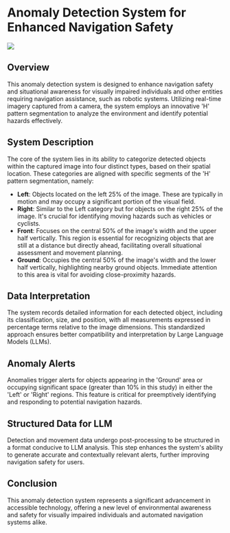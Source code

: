 
# Anomaly Detection System for Enhanced Navigation Safety

![](https://github.com/JiayouQin/H_segmentation/blob/main/pictures/H_segmentation.jpeg?raw=true)
## Overview
This anomaly detection system is designed to enhance navigation safety and situational awareness for visually impaired individuals and other entities requiring navigation assistance, such as robotic systems. Utilizing real-time imagery captured from a camera, the system employs an innovative 'H' pattern segmentation to analyze the environment and identify potential hazards effectively.

## System Description
The core of the system lies in its ability to categorize detected objects within the captured image into four distinct types, based on their spatial location. These categories are aligned with specific segments of the 'H' pattern segmentation, namely:

- **Left**: Objects located on the left 25% of the image. These are typically in motion and may occupy a significant portion of the visual field.
- **Right**: Similar to the Left category but for objects on the right 25% of the image. It's crucial for identifying moving hazards such as vehicles or cyclists.
- **Front**: Focuses on the central 50% of the image's width and the upper half vertically. This region is essential for recognizing objects that are still at a distance but directly ahead, facilitating overall situational assessment and movement planning.
- **Ground**: Occupies the central 50% of the image's width and the lower half vertically, highlighting nearby ground objects. Immediate attention to this area is vital for avoiding close-proximity hazards.

## Data Interpretation
The system records detailed information for each detected object, including its classification, size, and position, with all measurements expressed in percentage terms relative to the image dimensions. This standardized approach ensures better compatibility and interpretation by Large Language Models (LLMs).

## Anomaly Alerts
Anomalies trigger alerts for objects appearing in the 'Ground' area or occupying significant space (greater than 10% in this study) in either the 'Left' or 'Right' regions. This feature is critical for preemptively identifying and responding to potential navigation hazards.

## Structured Data for LLM
Detection and movement data undergo post-processing to be structured in a format conducive to LLM analysis. This step enhances the system's ability to generate accurate and contextually relevant alerts, further improving navigation safety for users.

## Conclusion
This anomaly detection system represents a significant advancement in accessible technology, offering a new level of environmental awareness and safety for visually impaired individuals and automated navigation systems alike.
